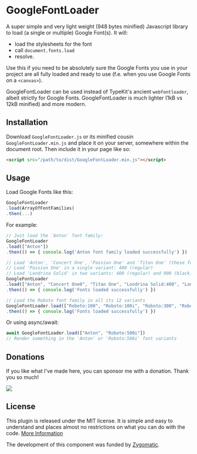 # GoogleFontLoader
A super simple and very light weight (948 bytes minified) Javascript library to load (a single or multiple) Google Font(s).
It will:
- load the stylesheets for the font
- call `document.fonts.load`
- resolve.

Use this if you need to be absolutely sure the Google Fonts you use in your project are
all fully loaded and ready to use (f.e. when you use Google Fonts on a `<canvas>`).

GoogleFontLoader can be used instead of TypeKit's ancient `webfontloader`, albeit strictly for Google Fonts. GoogleFontLoader is much lighter (1kB vs 12kB minified) and more modern.

## Installation

Download `GoogleFontLoader.js` or its minified cousin `GoogleFontLoader.min.js` and place it on your server, somewhere within the document root. Then include it in your page like so:
```html
<script src="/path/to/dist/GoogleFontLoader.min.js"></script>
```

## Usage

Load Google Fonts like this:
```javascript
GoogleFontLoader
.load(ArrayOfFontFamilies)
.then(...)
```

For example:


```javascript
// Just load the `Anton` font family:
GoogleFontLoader
.load(["Anton"])
.then(() => { console.log('Anton font family loaded successfully') })

// Load 'Anton', 'Concert One', 'Passion One' and 'Titan One' (these fonts all have just one style)
// Load 'Passion One' in a single variant: 400 (regular)
// Load 'Londrina Solid' in two variants: 400 (regular) and 900 (black)
GoogleFontLoader
.load(["Anton", "Concert One0", "Titan One", "Londrina Solid:400", "Londrina Solid:900"]);
.then(() => { console.log('Fonts loaded successfully') })

// Load the Roboto font family in all its 12 variants
GoogleFontLoader.load(["Roboto:100", "Roboto:100i", "Roboto:300", "Roboto:300i", "Roboto:400", "Roboto:400i", "Roboto:500", "Roboto:500i", "Roboto:700", "Roboto:700i", "Roboto:900", "Roboto:900i"])
.then(() => { console.log('Fonts loaded successfully') })
```

Or using async/await:
```javascript
await GoogleFontLoader.load(["Anton", "Roboto:500i"])
// Render something in the 'Anton' or 'Roboto:500i' font variants
```

## Donations

If you like what I've made here, you can sponsor me with a donation. Thank you so much!

[![](https://www.paypalobjects.com/en_US/i/btn/btn_donateCC_LG.gif)](https://www.paypal.com/cgi-bin/webscr?cmd=_s-xclick&hosted_button_id=VUVAC8EA3X468)

## License

This plugin is released under the MIT license. It is simple and easy to understand and places almost no restrictions on what you can do with the code.
[More Information](http://en.wikipedia.org/wiki/MIT_License)

The development of this component was funded by [Zygomatic](https://www.zygomatic.nl/).


